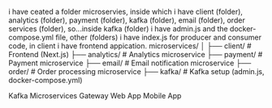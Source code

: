i have ceated a folder microservies, inside which i have client (folder), analytics (folder), payment (folder), kafka (folder), email (folder), order services (folder), so...inside kafka (folder) i have admin.js and the docker-compose.yml file, other (folders) i have index.js for producer and consumer code, in client i have frontend appication.
microservices/
│
├── client/             # Frontend (Next.js)
├── analytics/          # Analytics microservice
├── payment/            # Payment microservice
├── email/              # Email notification microservice
├── order/              # Order processing microservice
├── kafka/              # Kafka setup (admin.js, docker-compose.yml)

Kafka Microservices Gateway Web App Mobile App

